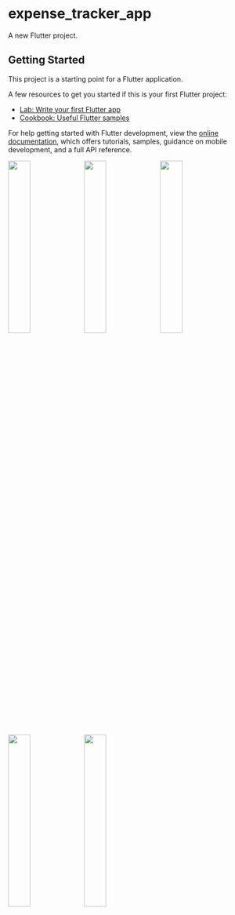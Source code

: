 # expense_tracker_app
A new Flutter project.

## Getting Started

This project is a starting point for a Flutter application.

A few resources to get you started if this is your first Flutter project:

- [Lab: Write your first Flutter app](https://docs.flutter.dev/get-started/codelab)
- [Cookbook: Useful Flutter samples](https://docs.flutter.dev/cookbook)

For help getting started with Flutter development, view the
[online documentation](https://docs.flutter.dev/), which offers tutorials,
samples, guidance on mobile development, and a full API reference.


<P>
  <img src="https://github.com/dharmishthamakwana/expense_tracker_app/assets/114208599/44bbe762-9a94-4ae7-b0a2-70e9586c9985"width=30%height=35%>
  <img src="https://github.com/dharmishthamakwana/expense_tracker_app/assets/114208599/1d52de52-a8b2-4b5e-ae95-fc35ac5c427d"width=30%height=35%>
  <img src="https://github.com/dharmishthamakwana/expense_tracker_app/assets/114208599/714c6363-ced7-4d74-95c2-7a6cb7e899f6"width=30%height=35%>
  <img src="https://github.com/dharmishthamakwana/expense_tracker_app/assets/114208599/ec01cceb-e23e-4b98-8650-941cc099a5f8"width=30%height=35%>
   <img src="https://github.com/dharmishthamakwana/expense_tracker_app/assets/114208599/beeb212a-6f4c-4053-a05a-1747ad3d03e2"width=30%height=35%>
 </P>

